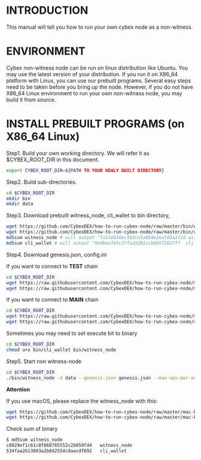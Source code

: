 INTRODUCTION
=======
This manual will tell you how to run your own cybex node as a non-witness.

ENVIRONMENT
======
Cybex non-witness node can be run on linux distribution like Ubuntu. You may use the latest version of your distribution.
If you run it on X86_64 platform with Linux, you can use our prebuilt programs. Several easy steps need to be taken before you bring up the node.
However, if you do not have X86_64 Linux environment to run your own non-witness node, you may build it from source.

INSTALL PREBUILT PROGRAMS (on X86_64 Linux)
======
Step1. Build your own working directory. We will refer it as $CYBEX_ROOT_DIR in this document.
```Bash
export CYBEX_ROOT_DIR=${PATH TO YOUR NEWLY BUILT DIRECTORY}
```

Step2. Build sub-directories.
```Bash
cd $CYBEX_ROOT_DIR
mkdir bin
mkdir data
```
Step3. Download prebuilt witness_node, cli_wallet to bin directory, 
```Bash
wget https://github.com/CybexDEX/how-to-run-cybex-node/raw/master/bin/witness_node -O bin/witness_node
wget https://github.com/CybexDEX/how-to-run-cybex-node/raw/master/bin/cli_wallet -O bin/cli_wallet
md5sum witness_node # will output "fa13eb3dec343ca5a9b4e2ea7d3a211d witness_node"
md5sum cli_wallet # will output "9edbecfb5c37fad3381ccb66572027ff  cli_wallet"
```

Step4. Download genesis.json, config.ini

If you want to connect to **TEST** chain
```Bash
cd $CYBEX_ROOT_DIR
wget https://raw.githubusercontent.com/CybexDEX/how-to-run-cybex-node/master/testchain/genesis.json -O genesis.json
wget https://raw.githubusercontent.com/CybexDEX/how-to-run-cybex-node/master/testchain/config.ini -O data/config.ini
```

If you want to connect to **MAIN** chain
```Bash
cd $CYBEX_ROOT_DIR
wget https://raw.githubusercontent.com/CybexDEX/how-to-run-cybex-node/master/mainchain/genesis.json -O genesis.json
wget https://raw.githubusercontent.com/CybexDEX/how-to-run-cybex-node/master/mainchain/config.ini -O data/config.ini
```

Sometimes you may need to set execute bit to binary
```Bash
cd $CYBEX_ROOT_DIR
chmod u+x bin/cli_wallet bin/witness_node
```

Step5. Start non witness-node
```Bash
cd $CYBEX_ROOT_DIR
./bin/witness_node -d data --genesis-json genesis.json --max-ops-per-account 500 --resync-blockchain --replay-blockchain
```


**Attention**

If you use macOS, please replace the witness_node with this:

```Bash
wget https://github.com/CybexDEX/how-to-run-cybex-node/raw/master/mac-bin/witness_node -O bin/witness_node
wget https://github.com/CybexDEX/how-to-run-cybex-node/raw/master/mac-bin/cli_wallet -O bin/cli_wallet
```

Check sum of binary
```Bash
$ md5sum witness_node
c8929ef1c61c8f060785552c2b059fd4   witness_node
534faa2613003a2b842554c0aacdf692   cli_wallet
```
